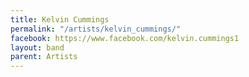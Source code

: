 ```yaml
---
title: Kelvin Cummings
permalink: "/artists/kelvin_cummings/"
facebook: https://www.facebook.com/kelvin.cummings1
layout: band
parent: Artists
---
```



